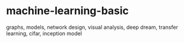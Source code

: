# machine-learning-basic
graphs, models, network design, visual analysis, deep dream, transfer learning, cifar, inception model
